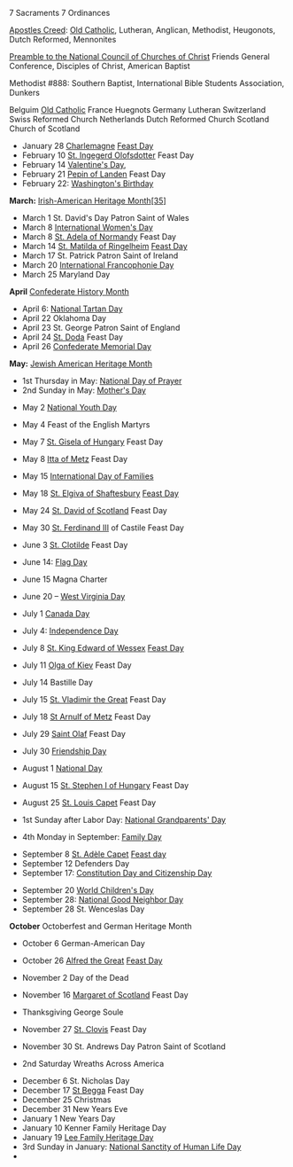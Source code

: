7 Sacraments 7 Ordinances

[Apostles Creed](https://en.wikipedia.org/wiki/Apostles%27_Creed): [Old Catholic](https://en.wikipedia.org/wiki/Old_Catholic_Church), Lutheran, Anglican, Methodist, Heugonots, Dutch Reformed, Mennonites

 [Preamble to the National Council of Churches of Christ](https://en.wikipedia.org/wiki/National_Council_of_Churches) Friends General Conference, Disciples of Christ, American Baptist

Methodist #888: Southern Baptist, International Bible Students Association, Dunkers

Belguim [Old Catholic](https://en.wikipedia.org/wiki/Old_Catholic_Church)
France Huegnots
Germany Lutheran
Switzerland Swiss Reformed Church
Netherlands Dutch Reformed Church
Scotland Church of Scotland 


* January 28 [Charlemagne](https://en.wikipedia.org/wiki/Charlemagne) [Feast Day](https://www.traditioninaction.org/History/A02CharlemagneTribute.html)
* February 10 [St. Ingegerd Olofsdotter](https://en.wikipedia.org/wiki/Ingegerd_Olofsdotter#Sainthood) Feast Day
* February 14 [Valentine's Day](https://en.wikipedia.org/wiki/Valentine%27s_Day "Valentine's Day"), 
* February 21 [Pepin of Landen](https://en.wikipedia.org/wiki/Pepin_of_Landen) Feast Day
* February 22: [Washington's Birthday](https://en.wikipedia.org/wiki/Presidents%27_Day)

 **March:**  [Irish-American Heritage Month](https://en.wikipedia.org/wiki/Irish-American_Heritage_Month "Irish-American Heritage Month")[[35]](https://en.wikipedia.org/wiki/List_of_observances_in_the_United_States_by_presidential_proclamation#cite_note-35)

* March 1 St. David's Day Patron Saint of Wales
* March 8 [International Women's Day](https://en.wikipedia.org/wiki/International_Women%27s_Day)
* March 8 [St. Adela of Normandy](https://en.wikipedia.org/wiki/Adela_of_Normandy) Feast Day
* March 14 [St. Matilda of Ringelheim](https://en.wikipedia.org/wiki/Matilda_of_Ringelheim) [Feast Day](https://www.catholic.org/saints/saint.php?saint_id=307)
* March 17 St. Patrick Patron Saint of Ireland
* March 20 [International Francophonie Day](https://en.wikipedia.org/wiki/International_Francophonie_Day)
* March 25 Maryland Day

 **April** [Confederate History Month](https://en.wikipedia.org/wiki/Confederate_History_Month)
* April 6:  [National Tartan Day](https://en.wikipedia.org/wiki/National_Tartan_Day "National Tartan Day")
* April 22 Oklahoma Day
* April 23 St. George Patron Saint of England
* April 24 [St. Doda](https://en.wikipedia.org/wiki/Doda_of_Reims) Feast Day
* April 26  [Confederate Memorial Day](https://en.wikipedia.org/wiki/Confederate_Memorial_Day)

**May:**  [Jewish American Heritage Month](https://en.wikipedia.org/wiki/Jewish_American_Heritage_Month)
- 1st Thursday in May:  [National Day of Prayer](https://en.wikipedia.org/wiki/National_Day_of_Prayer "National Day of Prayer")
-   2nd Sunday in May:  [Mother's Day](https://en.wikipedia.org/wiki/Mother%27s_Day "Mother's Day")
* May 2 [National Youth Day](https://en.wikipedia.org/wiki/National_Youth_Day "National Youth Day")
* May 4 Feast of the English Martyrs
* May 7 [St. Gisela of Hungary](https://en.wikipedia.org/wiki/Gisela_of_Hungary) Feast Day
* May 8 [Itta of Metz](https://en.wikipedia.org/wiki/Itta_of_Metz) Feast Day
* May 15 [International Day of Families](https://en.wikipedia.org/wiki/International_Day_of_Families "International Day of Families")
* May 18 [St. Elgiva of Shaftesbury](https://en.wikipedia.org/wiki/%C3%86lfgifu_of_Shaftesbury) [Feast Day](https://www.catholic.org/saints/saint.php?saint_id=3090)
* May 24 [St. David of Scotland](https://en.wikipedia.org/wiki/David_I_of_Scotland) Feast Day
* May 30 [St. Ferdinand III](https://en.wikipedia.org/wiki/Ferdinand_III_of_Castile) of Castile Feast Day


* June 3 [St. Clotilde](https://en.wikipedia.org/wiki/Clotilde) Feast Day
* June 14:  [Flag Day](https://en.wikipedia.org/wiki/Flag_Day_in_the_United_States "Flag Day in the United States")
* June 15 Magna Charter
* June 20 –  [West Virginia Day](https://en.wikipedia.org/wiki/West_Virginia_Day "West Virginia Day")

- July 1 [Canada Day](https://en.wikipedia.org/wiki/Canada_Day)
- July 4: [Independence Day](https://en.wikipedia.org/wiki/Independence_Day_(United_States) "Independence Day (United States)")
- July 8 [St. King Edward of Wessex](https://en.wikipedia.org/wiki/Edward_the_Confessor) [Feast Day](https://highanglicanhaligonian.home.blog/2020/10/13/the-minor-feast-of-edward-the-confessor-king/)
- July 11 [Olga of Kiev](https://en.wikipedia.org/wiki/Olga_of_Kiev) Feast Day
- July 14 Bastille Day
- July 15 [St. Vladimir the Great](https://en.wikipedia.org/wiki/Vladimir_the_Great) Feast Day
- July 18 [St Arnulf of Metz](https://en.wikipedia.org/wiki/Arnulf_of_Metz) Feast Day
- July 29 [Saint Olaf](https://en.wikipedia.org/wiki/Saint_Olaf) Feast Day
- July 30 [Friendship Day](https://en.wikipedia.org/wiki/Friendship_Day)


- August 1 [National Day](https://en.wikipedia.org/wiki/Swiss_National_Day "Swiss National Day")
- August 15 [St. Stephen I of Hungary](https://en.wikipedia.org/wiki/Stephen_I_of_Hungary) Feast Day
- August 25 [St. Louis Capet](https://en.wikipedia.org/wiki/Louis_IX_of_France) Feast Day

-   1st Sunday after Labor Day:  [National Grandparents' Day](https://en.wikipedia.org/wiki/National_Grandparents%27_Day "National Grandparents' Day")
-   4th Monday in September:  [Family Day](https://en.wikipedia.org/wiki/Family_Day "Family Day")
* September 8 [St. Adèle Capet](https://www.wikitree.com/wiki/Capet-24) [Feast day](https://familypedia.fandom.com/wiki/Ad%C3%A8le_of_France_(1009-1079))
* September 12 Defenders Day
* September 17:  [Constitution Day and Citizenship Day](https://en.wikipedia.org/wiki/Constitution_Day_and_Citizenship_Day "Constitution Day and Citizenship Day") 
- September 20 [World Children's Day](https://en.wikipedia.org/wiki/World_Children%27s_Day)
-   September 28:  [National Good Neighbor Day](https://en.wikipedia.org/wiki/National_Good_Neighbor_Day "National Good Neighbor Day")
-   September 28 St. Wenceslas Day

**October** Octoberfest and German Heritage Month
* October 6 German-American Day
* October 26 [Alfred the Great](https://en.wikipedia.org/wiki/Alfred_the_Great) [Feast Day](https://www.catholic.org/saints/saint.php?saint_id=1262)

  
* November 2 Day of the Dead
* November 16 [Margaret of Scotland](https://en.wikipedia.org/wiki/Saint_Margaret_of_Scotland) Feast Day
* Thanksgiving George Soule
* November 27 [St. Clovis](https://en.wikipedia.org/wiki/Clovis_I) Feast Day
* November 30 St. Andrews Day Patron Saint of Scotland

-   2nd Saturday Wreaths Across America
* December 6 St. Nicholas Day
* December 17 [St Begga](https://en.wikipedia.org/wiki/Begga) Feast Day
* December 25 Christmas
* December 31 New Years Eve
* January 1 New Years Day
* January 10 Kenner Family Heritage Day
* January 19 [Lee Family Heritage Day](https://en.wikipedia.org/wiki/Robert_E._Lee_Day)
* 3rd Sunday in January:  [National Sanctity of Human Life Day](https://en.wikipedia.org/wiki/National_Sanctity_of_Human_Life_Day "National Sanctity of Human Life Day")
* 
